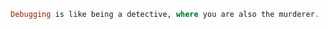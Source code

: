 <br><br>

```haskell
Debugging is like being a detective, where you are also the murderer.
```

<br><br>
